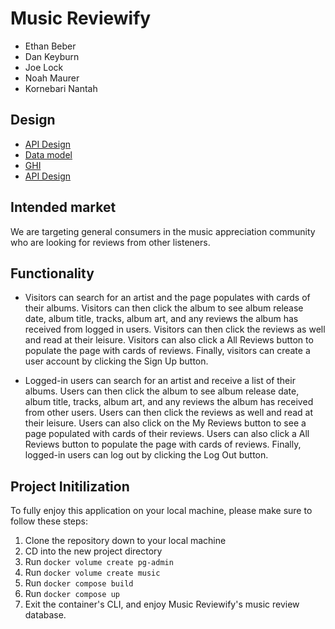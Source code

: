 # Music Reviewify

- Ethan Beber
- Dan Keyburn
- Joe Lock
- Noah Maurer
- Kornebari Nantah

## Design

- [API Design](docs/apis.md)
- [Data model](docs/data-model.md)
- [GHI](docs/ghi.md)
- [API Design](docs/apis.md)

## Intended market

We are targeting general consumers in the music appreciation community who are looking for reviews from other listeners.

## Functionality

- Visitors can search for an artist and the page populates with cards of their albums. Visitors can then click the album to see album release date, album title, tracks, album art, and any reviews the album has received from logged in users. Visitors can then click the reviews as well and read at their leisure. Visitors can also click a All Reviews button to populate the page with cards of reviews. Finally, visitors can create a user account by clicking the Sign Up button.

- Logged-in users can search for an artist and receive a list of their albums. Users can then click the album to see album release date, album title, tracks, album art, and any reviews the album has received from other users. Users can then click the reviews as well and read at their leisure. Users can also click on the My Reviews button to see a page populated with cards of their reviews. Users can also click a All Reviews button to populate the page with cards of reviews. Finally, logged-in users can log out by clicking the Log Out button.

## Project Initilization

To fully enjoy this application on your local machine, please make sure to follow these steps:

1. Clone the repository down to your local machine
2. CD into the new project directory
3. Run `docker volume create pg-admin`
4. Run `docker volume create music`
5. Run `docker compose build`
6. Run `docker compose up`
7. Exit the container's CLI, and enjoy Music Reviewify's music review database.
